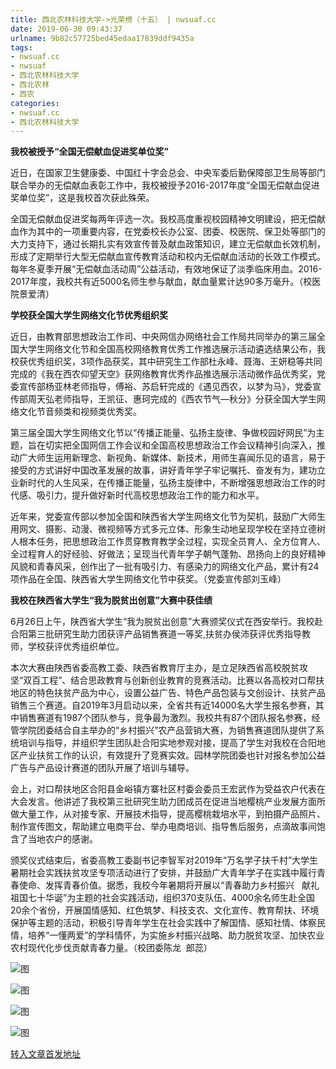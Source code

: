 ```yaml
---
title: 西北农林科技大学->光荣榜（十五） | nwsuaf.cc
date: 2019-06-30 09:43:37
urlname: 9b82c57725bed45edaa17839ddf9435a
tags: 
- nwsuaf.cc
- nwsuaf
- 西北农林科技大学
- 西北农林
- 西农
categories:
- nwsuaf.cc
- 西北农林科技大学
---
```



**我校被授予“全国无偿献血促进奖单位奖”**

近日，在国家卫生健康委、中国红十字会总会、中央军委后勤保障部卫生局等部门联合举办的无偿献血表彰工作中，我校被授予2016-2017年度“全国无偿献血促进奖单位奖”，这是我校首次获此殊荣。

全国无偿献血促进奖每两年评选一次。我校高度重视校园精神文明建设，把无偿献血作为其中的一项重要内容，在党委校长办公室、团委、校医院、保卫处等部门的大力支持下，通过长期扎实有效宣传普及献血政策知识，建立无偿献血长效机制，形成了定期举行大型无偿献血宣传教育活动和校内无偿献血活动的长效工作模式。每年冬夏季开展“无偿献血活动周”公益活动，有效地保证了淡季临床用血。2016-2017年度，我校共有近5000名师生参与献血，献血量累计达90多万毫升。（校医院景爱清）

**学校获全国大学生网络文化节优秀组织奖**

近日，由教育部思想政治工作司、中央网信办网络社会工作局共同举办的第三届全国大学生网络文化节和全国高校网络教育优秀工作推选展示活动遴选结果公布，我校获优秀组织奖，3项作品获奖，其中研究生工作部杜永峰、聂海、王妍稳等共同完成的《我在西农仰望天空》获网络教育优秀作品推选展示活动微作品优秀奖，党委宣传部杨亚林老师指导，傅裕、苏启轩完成的《遇见西农，以梦为马》，党委宣传部周天弘老师指导，王凯征、惠珂完成的《西农节气—秋分》分获全国大学生网络文化节音频类和视频类优秀奖。

第三届全国大学生网络文化节以“传播正能量、弘扬主旋律、争做校园好网民”为主题，旨在切实把全国网信工作会议和全国高校思想政治工作会议精神引向深入，推动广大师生运用新理念、新视角、新媒体、新技术，用师生喜闻乐见的语言，易于接受的方式讲好中国改革发展的故事，讲好青年学子牢记嘱托、奋发有为，建功立业新时代的人生风采，在传播正能量，弘扬主旋律中，不断增强思想政治工作的时代感、吸引力，提升做好新时代高校思想政治工作的能力和水平。

近年来，党委宣传部以参加全国和陕西省大学生网络文化节为契机，鼓励广大师生用网文、摄影、动漫、微视频等方式多元立体、形象生动地呈现学校在坚持立德树人根本任务，把思想政治工作贯穿教育教学全过程，实现全员育人、全方位育人、全过程育人的好经验、好做法；呈现当代青年学子朝气蓬勃、昂扬向上的良好精神风貌和青春风采，创作出了一批有吸引力、有感染力的网络文化产品，累计有24项作品在全国、陕西省大学生网络文化节中获奖。（党委宣传部刘玉峰）

**我校在陕西省大学生“我为脱贫出创意”大赛中获佳绩**

6月26日上午，陕西省大学生“我为脱贫出创意”大赛颁奖仪式在西安举行。我校赴合阳第三批研究生助力团获评产品销售赛道一等奖,扶贫办侯沛获评优秀指导教师，学校获评优秀组织单位。

本次大赛由陕西省委高教工委、陕西省教育厅主办，是立足陕西省高校脱贫攻坚“双百工程”、结合思政教育与创新创业教育的竞赛活动。比赛以各高校对口帮扶地区的特色扶贫产品为中心，设置公益广告、特色产品包装与文创设计、扶贫产品销售三个赛道。自2019年3月启动以来，全省共有近14000名大学生报名参赛，其中销售赛道有1987个团队参与，竞争最为激烈。我校共有87个团队报名参赛，经管学院团委结合自主举办的“乡村振兴”农产品营销大赛，为销售赛道团队提供了系统培训与指导，并组织学生团队赴合阳实地参观对接，提高了学生对我校在合阳地区产业扶贫工作的认识，有效提升了竞赛实效。园林学院团委也针对报名参加公益广告与产品设计赛道的团队开展了培训与辅导。

会上，对口帮扶地区合阳县金峪镇方寨社区村委会委员王宏武作为受益农户代表在大会发言。他讲述了我校第三批研究生助力团成员在促进当地樱桃产业发展方面所做大量工作，从对接专家、开展技术指导，提高樱桃栽培水平，到拍摄产品照片、制作宣传图文，帮助建立电商平台、举办电商培训、指导售后服务，点滴故事间饱含了当地农户的感谢。

颁奖仪式结束后，省委高教工委副书记李智军对2019年“万名学子扶千村”大学生暑期社会实践扶贫攻坚专项活动进行了安排，并鼓励广大青年学子在实践中履行青春使命、发挥青春价值。据悉，我校今年暑期将开展以“青春助力乡村振兴   献礼祖国七十华诞”为主题的社会实践活动，组织370支队伍、4000余名师生赴全国20余个省份，开展国情感知、红色筑梦、科技支农、文化宣传、教育帮扶、环境保护等主题的活动，积极引导青年学生在社会实践中了解国情、感知社情、体察民情，培养“一懂两爱”的学科情怀，为实施乡村振兴战略、助力脱贫攻坚、加快农业农村现代化步伐贡献青春力量。（校团委陈龙  郎蕊）



![图](https://news.nwsuaf.edu.cn/images/content/2019-06/20190628091646962899.jpg)

![图](https://news.nwsuaf.edu.cn/images/content/2019-06/20190627165740143621.jpg)

![图](https://news.nwsuaf.edu.cn/images/content/2019-06/20190627111227917248.jpg)

![图](https://news.nwsuaf.edu.cn/images/content/2019-06/20190627111214327159.jpg)

[转入文章首发地址](https://news.nwsuaf.edu.cn/xnxw/90634.htm)
